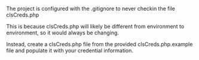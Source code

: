 The project is configured with the .gitignore to never checkin the file clsCreds.php

This is because clsCreds.php will likely be different from environment to environment, so it would 
always be changing.

Instead, create a clsCreds.php file from the provided clsCreds.php.example file and populate it with your credential information.